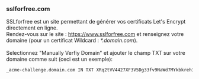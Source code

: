 ### sslforfree.com

SSLforfree est un site permettant de générer vos certificats Let's Encrypt directement en ligne.
<br/>
Rendez-vous sur le site : https://www.sslforfree.com et renseignez votre domaine (pour un certificat Wildcard : <i>*.domain.com</i>).
<br/><br/>
Selectionnez "Manually Verfiy Domain" et ajouter le champ TXT sur votre domaine comme suit (ceci est un exemple):
```bash
_acme-challenge.domain.com IN TXT XRq2tVV4427XF3V5Dg33fv9NaWd7MYkbkreh38ZGe37
```
